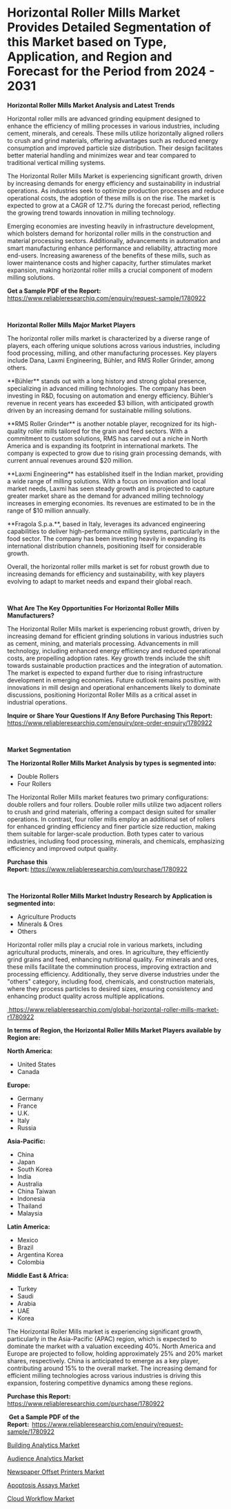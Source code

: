 <p><h1>Horizontal Roller Mills Market Provides Detailed Segmentation of this Market based on Type, Application, and Region and Forecast for the Period from 2024 - 2031</h1></p><p><strong>Horizontal Roller Mills Market Analysis and Latest Trends</strong></p>
<p><p>Horizontal roller mills are advanced grinding equipment designed to enhance the efficiency of milling processes in various industries, including cement, minerals, and cereals. These mills utilize horizontally aligned rollers to crush and grind materials, offering advantages such as reduced energy consumption and improved particle size distribution. Their design facilitates better material handling and minimizes wear and tear compared to traditional vertical milling systems.</p><p>The Horizontal Roller Mills Market is experiencing significant growth, driven by increasing demands for energy efficiency and sustainability in industrial operations. As industries seek to optimize production processes and reduce operational costs, the adoption of these mills is on the rise. The market is expected to grow at a CAGR of 12.7% during the forecast period, reflecting the growing trend towards innovation in milling technology.</p><p>Emerging economies are investing heavily in infrastructure development, which bolsters demand for horizontal roller mills in the construction and material processing sectors. Additionally, advancements in automation and smart manufacturing enhance performance and reliability, attracting more end-users. Increasing awareness of the benefits of these mills, such as lower maintenance costs and higher capacity, further stimulates market expansion, making horizontal roller mills a crucial component of modern milling solutions.</p></p>
<p><strong>Get a Sample PDF of the Report:&nbsp;</strong> <a href="https://www.reliableresearchiq.com/enquiry/request-sample/1780922?utm_campaign=1137&utm_medium=2&utm_source=Github&utm_content=ia&utm_term=20122024&utm_id=horizontal-roller-mills">https://www.reliableresearchiq.com/enquiry/request-sample/1780922</a></p>
<p>&nbsp;</p>
<p><strong>Horizontal Roller Mills Major Market Players</strong></p>
<p><p>The horizontal roller mills market is characterized by a diverse range of players, each offering unique solutions across various industries, including food processing, milling, and other manufacturing processes. Key players include Dana, Laxmi Engineering, Bühler, and RMS Roller Grinder, among others.</p><p>**Bühler** stands out with a long history and strong global presence, specializing in advanced milling technologies. The company has been investing in R&D, focusing on automation and energy efficiency. Bühler’s revenue in recent years has exceeded $3 billion, with anticipated growth driven by an increasing demand for sustainable milling solutions.</p><p>**RMS Roller Grinder** is another notable player, recognized for its high-quality roller mills tailored for the grain and feed sectors. With a commitment to custom solutions, RMS has carved out a niche in North America and is expanding its footprint in international markets. The company is expected to grow due to rising grain processing demands, with current annual revenues around $20 million.</p><p>**Laxmi Engineering** has established itself in the Indian market, providing a wide range of milling solutions. With a focus on innovation and local market needs, Laxmi has seen steady growth and is projected to capture greater market share as the demand for advanced milling technology increases in emerging economies. Its revenues are estimated to be in the range of $10 million annually.</p><p>**Fragola S.p.a.**, based in Italy, leverages its advanced engineering capabilities to deliver high-performance milling systems, particularly in the food sector. The company has been investing heavily in expanding its international distribution channels, positioning itself for considerable growth.</p><p>Overall, the horizontal roller mills market is set for robust growth due to increasing demands for efficiency and sustainability, with key players evolving to adapt to market needs and expand their global reach.</p></p>
<p>&nbsp;</p>
<p><strong>What Are The Key Opportunities For Horizontal Roller Mills Manufacturers?</strong></p>
<p><p>The Horizontal Roller Mills market is experiencing robust growth, driven by increasing demand for efficient grinding solutions in various industries such as cement, mining, and materials processing. Advancements in mill technology, including enhanced energy efficiency and reduced operational costs, are propelling adoption rates. Key growth trends include the shift towards sustainable production practices and the integration of automation. The market is expected to expand further due to rising infrastructure development in emerging economies. Future outlook remains positive, with innovations in mill design and operational enhancements likely to dominate discussions, positioning Horizontal Roller Mills as a critical asset in industrial operations.</p></p>
<p><strong>Inquire or Share Your Questions If Any Before Purchasing This Report:</strong> <a href="https://www.reliableresearchiq.com/enquiry/pre-order-enquiry/1780922?utm_campaign=1137&utm_medium=2&utm_source=Github&utm_content=ia&utm_term=20122024&utm_id=horizontal-roller-mills">https://www.reliableresearchiq.com/enquiry/pre-order-enquiry/1780922</a></p>
<p>&nbsp;</p>
<p><strong>Market Segmentation</strong></p>
<p><strong>The Horizontal Roller Mills Market Analysis by types is segmented into:</strong></p>
<p><ul><li>Double Rollers</li><li>Four Rollers</li></ul></p>
<p><p>The Horizontal Roller Mills market features two primary configurations: double rollers and four rollers. Double roller mills utilize two adjacent rollers to crush and grind materials, offering a compact design suited for smaller operations. In contrast, four roller mills employ an additional set of rollers for enhanced grinding efficiency and finer particle size reduction, making them suitable for larger-scale production. Both types cater to various industries, including food processing, minerals, and chemicals, emphasizing efficiency and improved output quality.</p></p>
<p><strong>Purchase this Report:&nbsp;</strong><a href="https://www.reliableresearchiq.com/purchase/1780922?utm_campaign=1137&utm_medium=2&utm_source=Github&utm_content=ia&utm_term=20122024&utm_id=horizontal-roller-mills">https://www.reliableresearchiq.com/purchase/1780922</a></p>
<p>&nbsp;</p>
<p><strong>The Horizontal Roller Mills Market Industry Research by Application is segmented into:</strong></p>
<p><ul><li>Agriculture Products</li><li>Minerals & Ores</li><li>Others</li></ul></p>
<p><p>Horizontal roller mills play a crucial role in various markets, including agricultural products, minerals, and ores. In agriculture, they efficiently grind grains and feed, enhancing nutritional quality. For minerals and ores, these mills facilitate the comminution process, improving extraction and processing efficiency. Additionally, they serve diverse industries under the "others" category, including food, chemicals, and construction materials, where they process particles to desired sizes, ensuring consistency and enhancing product quality across multiple applications.</p></p>
<p><a href="https://www.reliableresearchiq.com/global-horizontal-roller-mills-market-r1780922?utm_campaign=1137&utm_medium=2&utm_source=Github&utm_content=ia&utm_term=20122024&utm_id=horizontal-roller-mills">&nbsp;https://www.reliableresearchiq.com/global-horizontal-roller-mills-market-r1780922</a></p>
<p><strong>In terms of Region, the Horizontal Roller Mills Market Players available by Region are:</strong></p>
<p>
    <p> <strong> North America: </strong>
        <ul>
            <li>United States</li>
            <li>Canada</li>
        </ul>
        </p> 
    <p> <strong> Europe: </strong>
        <ul>
            <li>Germany</li>
            <li>France</li>
            <li>U.K.</li>
            <li>Italy</li>
            <li>Russia</li>
        </ul>
        </p> 
    <p> <strong> Asia-Pacific: </strong>
        <ul>
            <li>China</li>
            <li>Japan</li>
            <li>South Korea</li>
            <li>India</li>
            <li>Australia</li>
            <li>China Taiwan</li>
            <li>Indonesia</li>
            <li>Thailand</li>
            <li>Malaysia</li>
        </ul>
        </p> 
    <p> <strong> Latin America: </strong>
        <ul>
            <li>Mexico</li>
            <li>Brazil</li>
            <li>Argentina Korea</li>
            <li>Colombia</li>
        </ul>
        </p> 
    <p> <strong> Middle East & Africa: </strong>
        <ul>
            <li>Turkey</li>
            <li>Saudi</li>
            <li>Arabia</li>
            <li>UAE</li>
            <li>Korea</li>
        </ul>
    </p>
    </p>
<p><p>The Horizontal Roller Mills market is experiencing significant growth, particularly in the Asia-Pacific (APAC) region, which is expected to dominate the market with a valuation exceeding 40%. North America and Europe are projected to follow, holding approximately 25% and 20% market shares, respectively. China is anticipated to emerge as a key player, contributing around 15% to the overall market. The increasing demand for efficient milling technologies across various industries is driving this expansion, fostering competitive dynamics among these regions.</p></p>
<p><strong>Purchase this Report: </strong><a href="https://www.reliableresearchiq.com/purchase/1780922?utm_campaign=1137&utm_medium=2&utm_source=Github&utm_content=ia&utm_term=20122024&utm_id=horizontal-roller-mills">https://www.reliableresearchiq.com/purchase/1780922</a></p>
<p>&nbsp;<strong>Get a Sample PDF of the Report:&nbsp;&nbsp;</strong><a href="https://www.reliableresearchiq.com/enquiry/request-sample/1780922?utm_campaign=1137&utm_medium=2&utm_source=Github&utm_content=ia&utm_term=20122024&utm_id=horizontal-roller-mills">https://www.reliableresearchiq.com/enquiry/request-sample/1780922</a></p>
<p><strong></strong></p>
<p><p><a href="https://www.linkedin.com/pulse/analysis-building-analytics-market-fueled-growth-cagr-148-hpu1f?utm_campaign=1137&utm_medium=2&utm_source=Github&utm_content=ia&utm_term=20122024&utm_id=horizontal-roller-mills">Building Analytics Market</a></p><p><a href="https://www.linkedin.com/pulse/audience-analytics-market-analysis-report-2024-2031-cagr-121-ployf?utm_campaign=1137&utm_medium=2&utm_source=Github&utm_content=ia&utm_term=20122024&utm_id=horizontal-roller-mills">Audience Analytics Market</a></p><p><a href="https://github.com/krinerstormy331/Market-Research-Report-List-1/blob/main/newspaper-offset-printers-market.md?utm_campaign=1137&utm_medium=2&utm_source=Github&utm_content=ia&utm_term=20122024&utm_id=horizontal-roller-mills">Newspaper Offset Printers Market</a></p><p><a href="https://www.linkedin.com/pulse/projected-growth-apoptosis-assays-market-key-forces-staggering-kyepf?utm_campaign=1137&utm_medium=2&utm_source=Github&utm_content=ia&utm_term=20122024&utm_id=horizontal-roller-mills">Apoptosis Assays Market</a></p><p><a href="https://www.linkedin.com/pulse/market-dynamics-future-trends-global-cloud-workflow-sector-ucapf?utm_campaign=1137&utm_medium=2&utm_source=Github&utm_content=ia&utm_term=20122024&utm_id=horizontal-roller-mills">Cloud Workflow Market</a></p></p>